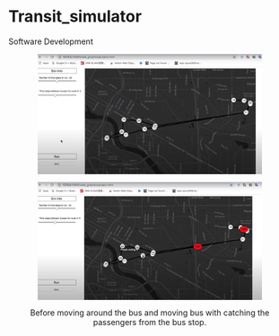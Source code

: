 # Transit_simulator
Software Development


<p align="center">
  <img align="center" src="./pictures/before_bus.png" width="400">
</p>

<p align="center">
  <img align="center" src="./pictures/running_bus.png" width="400">
</p>

<p align="center">
  Before moving around the bus and moving bus with catching the passengers from the bus stop.
</p>

